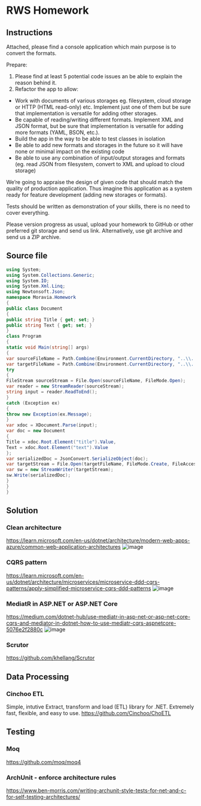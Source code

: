 # RWS Homework
## Instructions
Attached, please find a console application which main purpose is to convert the formats.

Prepare:

1. Please find at least 5 potential code issues an be able to explain the reason behind it.
2. Refactor the app to allow:
* Work with documents of various storages eg. filesystem, cloud storage or HTTP (HTML read-only) etc. Implement just one of them but
be sure that implementation is versatile for adding other storages.
* Be capable of reading/writing different formats. Implement XML and JSON format, but be sure that implementation is versatile for adding
more formats (YAML, BSON, etc.).
* Build the app in the way to be able to test classes in isolation
* Be able to add new formats and storages in the future so it will have none or minimal impact on the existing code
* Be able to use any combination of input/output storages and formats (eg. read JSON from filesystem, convert to XML and upload to
cloud storage)

We’re going to appraise the design of given code that should match the quality of production application. Thus imagine this application as a system
ready for feature development (adding new storages or formats).

Tests should be written as demonstration of your skills, there is no need to cover everything.

Please version progress as usual, upload your homework to GitHub or other preferred git storage and send us link. Alternatively, use git archive and send
us a ZIP archive.

## Source file

   ```csharp
   using System;
using System.Collections.Generic;
using System.IO;
using System.Xml.Linq;
using Newtonsoft.Json;
namespace Moravia.Homework
{
public class Document
{
public string Title { get; set; }
public string Text { get; set; }
}
class Program
{
static void Main(string[] args)
{
var sourceFileName = Path.Combine(Environment.CurrentDirectory, "..\\..\\..\\Source Files\\Document1.xml");
var targetFileName = Path.Combine(Environment.CurrentDirectory, "..\\..\\..\\Target Files\\Document1.json");
try
{
FileStream sourceStream = File.Open(sourceFileName, FileMode.Open);
var reader = new StreamReader(sourceStream);
string input = reader.ReadToEnd();
}
catch (Exception ex)
{
throw new Exception(ex.Message);
}
var xdoc = XDocument.Parse(input);
var doc = new Document
{
Title = xdoc.Root.Element("title").Value,
Text = xdoc.Root.Element("text").Value
};
var serializedDoc = JsonConvert.SerializeObject(doc);
var targetStream = File.Open(targetFileName, FileMode.Create, FileAccess.Write);
var sw = new StreamWriter(targetStream);
sw.Write(serializedDoc);
}
}
}
   ```
## Solution
### Clean architecture
https://learn.microsoft.com/en-us/dotnet/architecture/modern-web-apps-azure/common-web-application-architectures
![image](https://user-images.githubusercontent.com/37542708/200276861-91a3cb4a-3461-4658-b102-c8242856f963.png)

### CQRS pattern
https://learn.microsoft.com/en-us/dotnet/architecture/microservices/microservice-ddd-cqrs-patterns/apply-simplified-microservice-cqrs-ddd-patterns
![image](https://user-images.githubusercontent.com/37542708/200277488-3ee525b5-3cde-49b5-ab79-c5e0843fdf36.png)

### MediatR in ASP.NET or ASP.NET Core
https://medium.com/dotnet-hub/use-mediatr-in-asp-net-or-asp-net-core-cqrs-and-mediator-in-dotnet-how-to-use-mediatr-cqrs-aspnetcore-5076e2f2880c
![image](https://user-images.githubusercontent.com/37542708/200278489-096e325d-3aca-41a3-ad0e-4a05c0c8ef29.png)

### Scrutor 
https://github.com/khellang/Scrutor

## Data Processing

### Cinchoo ETL
Simple, intutive Extract, transform and load (ETL) library for .NET. Extremely fast, flexible, and easy to use.
https://github.com/Cinchoo/ChoETL

## Testing

### Moq
https://github.com/moq/moq4

### ArchUnit - enforce architecture rules
https://www.ben-morris.com/writing-archunit-style-tests-for-net-and-c-for-self-testing-architectures/
